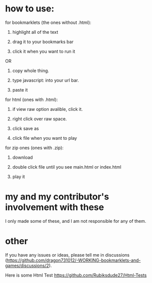# how to use:

for bookmarklets (the ones without .html):

1. highlight all of the text

2. drag it to your bookmarks bar

3. click it when you want to run it

OR

1. copy whole thing.

2. type javascript: into your url bar.

3. paste it

for html (ones with .html):

1. if view raw option avalible, click it.

2. right click over raw space.

3. click save as

4. click file when you want to play

for zip ones (ones with .zip):

1. download

2. double click file until you see main.html or index.html

3. play it

# my and my contributor's involvement with these

I only made some of these, and I am not responsible for any of them.

# other
If you have any issues or ideas, please tell me in discussions (https://github.com/dragon731012/-WORKING-bookmarklets-and-games/discussions/2).


Here is some Html Test https://github.com/Rubiksdude27/Html-Tests
